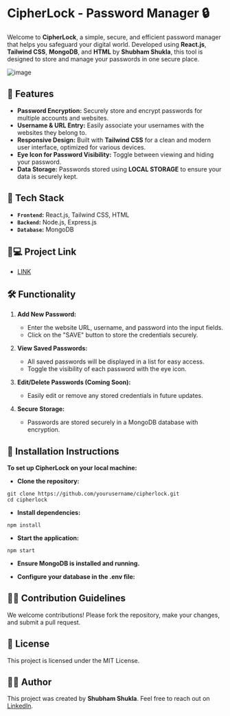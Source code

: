 # CipherLock - Password Manager 🔒

Welcome to **CipherLock**, a simple, secure, and efficient password manager that helps you safeguard your digital world. Developed using **React.js**, **Tailwind CSS**, **MongoDB**, and **HTML** by **Shubham Shukla**, this tool is designed to store and manage your passwords in one secure place.

![image](https://github.com/user-attachments/assets/a14a392d-4775-4b6a-922c-bd0fda3820ab)

## 🚀 Features

- **Password Encryption:** Securely store and encrypt passwords for multiple accounts and websites.
- **Username & URL Entry:** Easily associate your usernames with the websites they belong to.
- **Responsive Design:** Built with **Tailwind CSS** for a clean and modern user interface, optimized for various devices.
- **Eye Icon for Password Visibility:** Toggle between viewing and hiding your password.
- **Data Storage:** Passwords stored using **LOCAL STORAGE** to ensure your data is securely kept.

## 🔧 Tech Stack

- **`Frontend`:** React.js, Tailwind CSS, HTML
- **`Backend`:** Node.js, Express.js
- **`Database`:** MongoDB

##  🐙💻 Project Link
- [LINK](https://cipherlock.netlify.app/)

## 🛠️ Functionality

1. **Add New Password:**
   - Enter the website URL, username, and password into the input fields.
   - Click on the "SAVE" button to store the credentials securely.

2. **View Saved Passwords:**
   - All saved passwords will be displayed in a list for easy access.
   - Toggle the visibility of each password with the eye icon.

3. **Edit/Delete Passwords (Coming Soon):**
   - Easily edit or remove any stored credentials in future updates.

4. **Secure Storage:**
   - Passwords are stored securely in a MongoDB database with encryption.

## 📝 Installation Instructions
 **To set up CipherLock on your local machine:**

- **Clone the repository:**
~~~
git clone https://github.com/yourusername/cipherlock.git
cd cipherlock
~~~

- **Install dependencies:**
~~~
npm install
~~~

- **Start the application:**
~~~
npm start
~~~

- **Ensure MongoDB is installed and running.**

- **Configure your database in the .env file:**


## 👨‍💻 Contribution Guidelines
We welcome contributions! Please fork the repository, make your changes, and submit a pull request.

## 📄 License
This project is licensed under the MIT License.

## 👨‍💻 Author
This project was created by **Shubham Shukla**. Feel free to reach out on [LinkedIn](https://www.linkedin.com/in/shubham-shukla-62095032a/).






